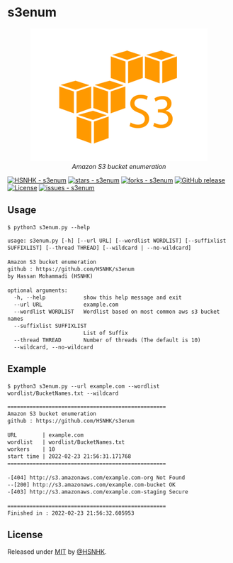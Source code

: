 # s3enum

<p align="center">
<img src="resources/images/amazon-s3.jpg">
<br/>
<i>Amazon S3 bucket enumeration</i>
</p>

[![HSNHK - s3enum](https://img.shields.io/static/v1?label=HSNHK&message=s3enum&color=blue&logo=github)](https://github.com/HSNHK/s3enum)
[![stars - s3enum](https://img.shields.io/github/stars/HSNHK/s3enum?style=social)](https://github.com/HSNHK/s3enum)
[![forks - s3enum](https://img.shields.io/github/forks/HSNHK/s3enum?style=social)](https://github.com/HSNHK/s3enum) [![GitHub release](https://img.shields.io/github/release/HSNHK/s3enum?include_prereleases=&sort=semver)](https://github.com/HSNHK/s3enum/releases/)
[![License](https://img.shields.io/badge/License-MIT-blue)](#license)
[![issues - s3enum](https://img.shields.io/github/issues/HSNHK/s3enum)](https://github.com/HSNHK/s3enum/)

## Usage

```
$ python3 s3enum.py --help
```
```
usage: s3enum.py [-h] [--url URL] [--wordlist WORDLIST] [--suffixlist SUFFIXLIST] [--thread THREAD] [--wildcard | --no-wildcard]

Amazon S3 bucket enumeration
github : https://github.com/HSNHK/s3enum
by Hassan Mohammadi (HSNHK)

optional arguments:
  -h, --help            show this help message and exit
  --url URL             example.com
  --wordlist WORDLIST   Wordlist based on most common aws s3 bucket names
  --suffixlist SUFFIXLIST
                        List of Suffix
  --thread THREAD       Number of threads (The default is 10)
  --wildcard, --no-wildcard
```

## Example
```
$ python3 s3enum.py --url example.com --wordlist wordlist/BucketNames.txt --wildcard
```
```
==================================================
Amazon S3 bucket enumeration
github : https://github.com/HSNHK/s3enum

URL        | example.com
wordlist   | wordlist/BucketNames.txt
workers    | 10
start time | 2022-02-23 21:56:31.171768
==================================================

-[404] http://s3.amazonaws.com/example.com-org Not Found
--[200] http://s3.amazonaws.com/example.com-bucket OK
-[403] http://s3.amazonaws.com/example.com-staging Secure

==================================================
Finished in : 2022-02-23 21:56:32.605953
```

## License

Released under [MIT](/LICENSE) by [@HSNHK](https://github.com/HSNHK).